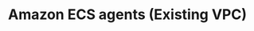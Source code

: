 ---
title: "Amazon ECS agents (Existing VPC)"
displayed_sidebar: "dagsterPlus"
sidebar_position: 11
sidebar_label: "Amazon ECS (existing)"
---